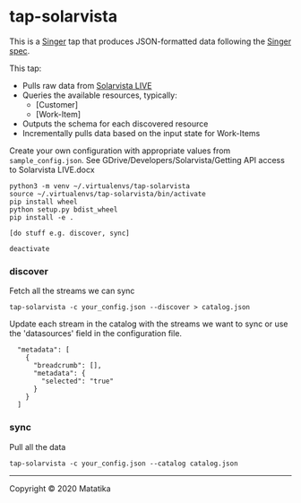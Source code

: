 # tap-solarvista

This is a [Singer](https://singer.io) tap that produces JSON-formatted data following the [Singer spec](https://github.com/singer-io/getting-started/blob/master/SPEC.md).

This tap:

- Pulls raw data from [Solarvista LIVE](https://api.solarvista.com)
- Queries the available resources, typically:
  	- [Customer]
  	- [Work-Item]
- Outputs the schema for each discovered resource
- Incrementally pulls data based on the input state for Work-Items


Create your own configuration with appropriate values from ```sample_config.json```.  See GDrive/Developers/Solarvista/Getting API access to Solarvista LIVE.docx

```
python3 -m venv ~/.virtualenvs/tap-solarvista
source ~/.virtualenvs/tap-solarvista/bin/activate
pip install wheel
python setup.py bdist_wheel
pip install -e .

[do stuff e.g. discover, sync]

deactivate
```

### discover
Fetch all the streams we can sync

```
tap-solarvista -c your_config.json --discover > catalog.json
```

Update each stream in the catalog with the streams we want to sync or use the 'datasources' field in the configuration file.

      "metadata": [
        {
          "breadcrumb": [],
          "metadata": {
            "selected": "true"
          }
        }
      ]


### sync
Pull all the data

```
tap-solarvista -c your_config.json --catalog catalog.json
```

---

Copyright &copy; 2020 Matatika

